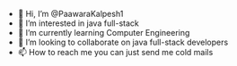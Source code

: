 - 👋 Hi, I’m @PaawaraKalpesh1
- 👀 I’m interested in java full-stack
- 🌱 I’m currently learning Computer Engineering 
- 💞️ I’m looking to collaborate on java full-stack developers
- 📫 How to reach me you can just send me cold mails

<!---
PAWARAKALPESH/PAWARAKALPESH is a ✨ special ✨ repository because its `README.md` (this file) appears on your GitHub profile.
You can click the Preview link to take a look at your changes.
--->
